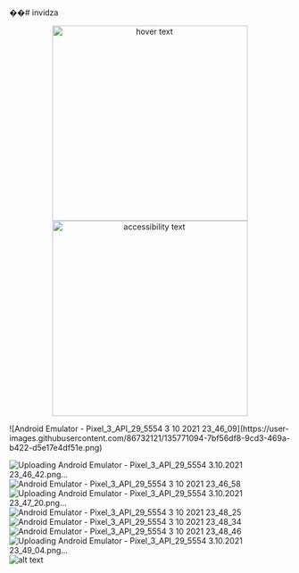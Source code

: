 ��# invidza
<p align="center">
  <img src="https://user-images.githubusercontent.com/86732121/135771094-7bf56df8-9cd3-469a-b422-d5e17e4df51e.png" width="350" title="hover text">
  <img src="https://user-images.githubusercontent.com/86732121/135771094-7bf56df8-9cd3-469a-b422-d5e17e4df51e.png" width="350" alt="accessibility text">
</p>
![Android Emulator - Pixel_3_API_29_5554 3 10 2021 23_46_09](https://user-images.githubusercontent.com/86732121/135771094-7bf56df8-9cd3-469a-b422-d5e17e4df51e.png)

![Uploading Android Emulator - Pixel_3_API_29_5554 3.10.2021 23_46_42.png…]()
![Android Emulator - Pixel_3_API_29_5554 3 10 2021 23_46_58](https://user-images.githubusercontent.com/86732121/135771106-17c5c61e-253a-4d8c-9464-410c8a6aa30d.png)
![Uploading Android Emulator - Pixel_3_API_29_5554 3.10.2021 23_47_20.png…]()
![Android Emulator - Pixel_3_API_29_5554 3 10 2021 23_48_25](https://user-images.githubusercontent.com/86732121/135771109-6d7ddbd3-7807-4f73-8169-5dc0f928aab9.png)
![Android Emulator - Pixel_3_API_29_5554 3 10 2021 23_48_34](https://user-images.githubusercontent.com/86732121/135771111-0ded1de7-5089-4ec7-90cc-851a75df1cd7.png)
![Android Emulator - Pixel_3_API_29_5554 3 10 2021 23_48_46](https://user-images.githubusercontent.com/86732121/135771113-0676f9da-64dd-4db5-9731-6b85c520a3cf.png)
![Uploading Android Emulator - Pixel_3_API_29_5554 3.10.2021 23_49_04.png…]()
![alt text](https://user-images.githubusercontent.com/86732121/135771094-7bf56df8-9cd3-469a-b422-d5e17e4df51e.png)
